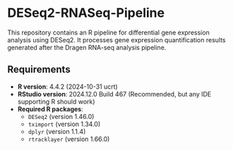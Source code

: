 # DESeq2-RNASeq-Pipeline
This repository contains an R pipeline for differential gene expression analysis using DESeq2. It processes gene expression quantification results generated after the Dragen RNA-seq analysis pipeline.

## Requirements

- **R version**: 4.4.2 (2024-10-31 ucrt)
- **RStudio version**: 2024.12.0 Build 467 (Recommended, but any IDE supporting R should work)
- **Required R packages**:
  - `DESeq2` (version 1.46.0)
  - `tximport` (version 1.34.0)
  - `dplyr` (version 1.1.4)
  - `rtracklayer` (version 1.66.0)


